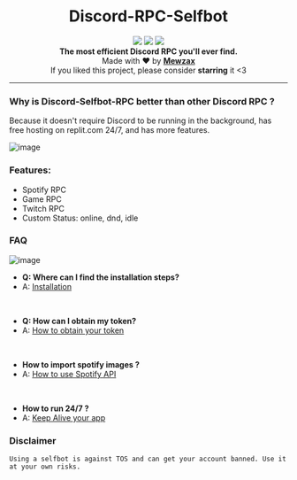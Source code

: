 <h1 align="center">Discord-RPC-Selfbot</h1>

<p align="center">
  <a href="https://github.com/Mewzax/Discord-RPC-Selfbot/"><img src="https://img.shields.io/github/last-commit/Mewzax/Discord-Selfbot-RPC?style=flat" /></a>
  <a href="https://github.com/Mewzax/Discord-RPC-Selfbot/stargazers"><img src="https://img.shields.io/github/stars/Mewzax/Discord-Selfbot-RPC?style=flat" /></a>
  <a href="https://github.com/Mewzax/Discord-RPC-Selfbot/"><img src="https://visitor-badge.laobi.icu/badge?page_id=Mewzax.Discord-Selfbot-RPC" /></a>
 
  <br>
  <b>The most efficient Discord RPC you'll ever find.</b><br>
  Made with ❤ by <b><a href="https://github.com/Mewzax">Mewzax</a></b>
  <br>
  If you liked this project, please consider <b>starring</b> it <3
</p>

---

 ### Why is Discord-Selfbot-RPC better than other Discord RPC ?

 Because it doesn't require Discord to be running in the background, has free hosting on replit.com 24/7, and has more features.
 
![image](https://user-images.githubusercontent.com/75091300/199565539-111d4043-23ae-47e9-aa4f-671e71635167.png)


### Features:

- Spotify RPC
- Game RPC
- Twitch RPC
- Custom Status: online, dnd, idle

### FAQ

![image](https://user-images.githubusercontent.com/75091300/199565394-1577deab-8035-4d7b-b02e-d863e6638e3f.png)

- **Q: Where can I find the installation steps?**
- A: [Installation](https://github.com/Mewzax/Discord-Selfbot-RPC/wiki/Installation)

<br />

- **Q: How can I obtain my token?**
- A: [How to obtain your token](https://www.youtube.com/watch?v=rawcwqFJCCE)

<br />

- **How to import spotify images ?**
- A: [How to use Spotify API](https://github.com/Mewzax/Discord-Selfbot-RPC/wiki/Spotify-API)

<br />

- **How to run 24/7 ?**
- A: [Keep Alive your app](https://github.com/Mewzax/Discord-Selfbot-RPC/wiki/Keep-Alive)

### Disclaimer
```
Using a selfbot is against TOS and can get your account banned. Use it at your own risks.
```

